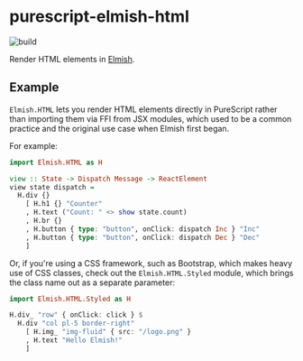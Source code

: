 # purescript-elmish-html
![build](https://github.com/collegevine/purescript-elmish-html/workflows/build/badge.svg?branch=master)

Render HTML elements in [Elmish](https://github.com/collegevine/purescript-elmish).

## Example

`Elmish.HTML` lets you render HTML elements directly in PureScript rather than
importing them via FFI from JSX modules, which used to be a common practice and
the original use case when Elmish first began.

For example:

```purescript
import Elmish.HTML as H

view :: State -> Dispatch Message -> ReactElement
view state dispatch =
  H.div {}
    [ H.h1 {} "Counter"
    , H.text ("Count: " <> show state.count)
    , H.br {}
    , H.button { type: "button", onClick: dispatch Inc } "Inc"
    , H.button { type: "button", onClick: dispatch Dec } "Dec"
    ]
```

Or, if you're using a CSS framework, such as Bootstrap, which makes heavy use of
CSS classes, check out the `Elmish.HTML.Styled` module, which brings the class
name out as a separate parameter:

```purescript
import Elmish.HTML.Styled as H

H.div_ "row" { onClick: click } $
  H.div "col pl-5 border-right"
    [ H.img_ "img-fluid" { src: "/logo.png" }
    , H.text "Hello Elmish!"
    ]
```
